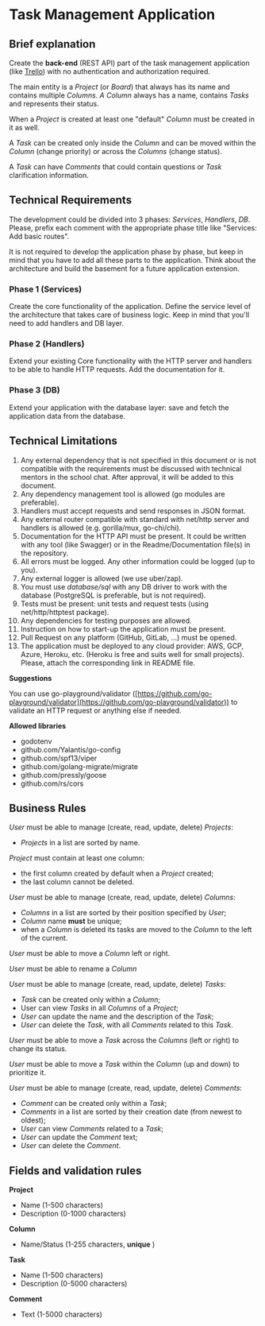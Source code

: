 # Task Management Application

## Brief explanation

Create the **back-end** (REST API) part of the task management application (like [Trello](https://www.youtube.com/watch?v=noguPYxyv6g)) with no authentication and authorization required.

The main entity is a _Project_ (or _Board_) that always has its name and contains multiple _Columns_. _A Column_ always has a name, contains _Tasks_ and represents their status.

When a _Project_ is created at least one "default" _Column_ must be created in it as well.

A _Task_ can be created only inside the _Column_ and can be moved within the _Column_ (change priority) or across the _Columns_ (change status).

A _Task_ can have _Comments_ that could contain questions or _Task_ clarification information.

## Technical Requirements

The development could be divided into 3 phases: *Services*, *Handlers*, *DB*. Please, prefix each comment with the appropriate phase title like "Services: Add basic routes".

It is not required to develop the application phase by phase, but keep in mind that you have to add all these parts to the application.
Think about the architecture and build the basement for a future application extension.

### Phase 1 (Services)

Create the core functionality of the application. Define the service level of the architecture that takes care of business logic. Keep in mind that you&#39;ll need to add handlers and DB layer.

### Phase 2 (Handlers)

Extend your existing Core functionality with the HTTP server and handlers to be able to handle HTTP requests. Add the documentation for it.

### Phase 3 (DB)

Extend your application with the database layer: save and fetch the application data from the database.

## Technical Limitations

1. Any external dependency that is not specified in this document or is not compatible with the requirements must be discussed with technical mentors in the school chat. After approval, it will be added to this document.
2. Any dependency management tool is allowed (go modules are preferable).
3. Handlers must accept requests and send responses in JSON format.
4. Any external router compatible with standard with net/http server and handlers is allowed (e.g. gorilla/mux, go-chi/chi).
5. Documentation for the HTTP API must be present. It could be written with any tool (like Swagger) or in the Readme/Documentation file(s) in the repository.
6. All errors must be logged. Any other information could be logged (up to you).
7. Any external logger is allowed (we use uber/zap).
8. You must use _database/sql_ with any DB driver to work with the database (PostgreSQL is preferable, but is not required).
9. Tests must be present: unit tests and request tests (using net/http/httptest package).
10. Any dependencies for testing purposes are allowed.
11. Instruction on how to start-up the application must be present.
12. Pull Request on any platform (GitHub, GitLab, ...) must be opened.
13. The application must be deployed to any cloud provider: AWS, GCP, Azure, Heroku, etc. (Heroku is free and suits well for small projects). Please, attach the corresponding link in README file.

**Suggestions**

You can use go-playground/validator ([https://github.com/go-playground/validator](https://github.com/go-playground/validator)) to validate an HTTP request or anything else if needed.

**Allowed libraries**

- godotenv
- github.com/Yalantis/go-config
- github.com/spf13/viper
- github.com/golang-migrate/migrate
- github.com/pressly/goose
- github.com/rs/cors

## Business Rules

_User_ must be able to manage (create, read, update, delete) _Projects_:

- _Projects_ in a list are sorted by name.

_Project_ must contain at least one column:

- the first column created by default when a _Project_ created;
- the last column cannot be deleted.

_User_ must be able to manage (create, read, update, delete) _Columns_:

- _Columns_ in a list are sorted by their position specified by _User_;
- _Column_ name **must** be unique;
- when a _Column_ is deleted its tasks are moved to the _Column_ to the left of the current.

_User_ must be able to move a _Column_ left or right.

_User_ must be able to rename a _Column_

_User_ must be able to manage (create, read, update, delete) _Tasks_:

- _Task_ can be created only within a _Column_;
- User can view _Tasks_ in all _Columns_ of a _Project_;
- _User_ can update the name and the description of the _Task_;
- _User_ can delete the _Task_, with all _Comments_ related to this _Task_.

_User_ must be able to move a _Task_ across the _Columns_ (left or right) to change its status.

_User_ must be able to move a _Task_ within the _Column_ (up and down) to prioritize it.

_User_ must be able to manage (create, read, update, delete) _Comments_:

- _Comment_ can be created only within a _Task_;
- _Comments_ in a list are sorted by their creation date (from newest to oldest);
- _User_ can view _Comments_ related to a _Task_;
- _User_ can update the _Comment_ text;
- _User_ can delete the _Comment_.

## Fields and validation rules

**Project**

- Name (1-500 characters)
- Description (0-1000 characters)

**Column**

- Name/Status (1-255 characters, **unique** )

**Task**

- Name (1-500 characters)
- Description (0-5000 characters)

**Comment**

- Text (1-5000 characters)
